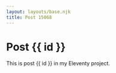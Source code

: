 ```yaml
---
layout: layouts/base.njk
title: Post 15068
---
```


# Post {{ id }}

This is post {{ id }} in my Eleventy project.
